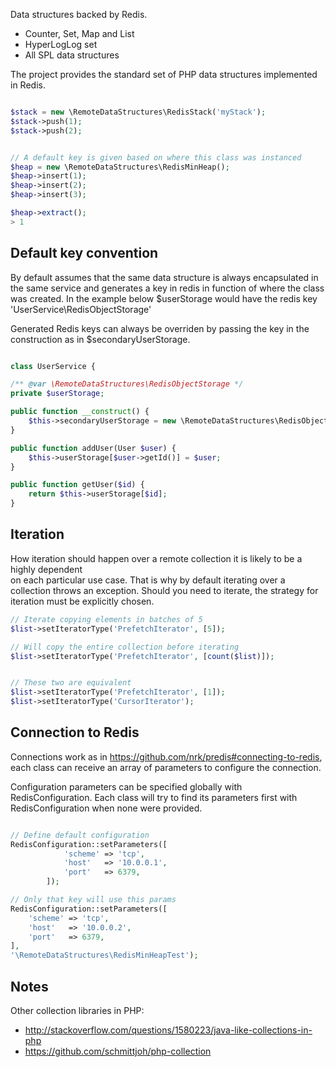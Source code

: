 Data structures backed by Redis.

 - Counter, Set, Map and List
 - HyperLogLog set
 - All SPL data structures


The project provides the standard set of PHP data structures implemented in Redis.

```php

$stack = new \RemoteDataStructures\RedisStack('myStack');
$stack->push(1);
$stack->push(2);


// A default key is given based on where this class was instanced
$heap = new \RemoteDataStructures\RedisMinHeap();
$heap->insert(1);
$heap->insert(2);
$heap->insert(3);

$heap->extract();
> 1

```

## Default key convention

By default assumes that the same data structure is always encapsulated in the same service
and generates a key in redis in function of where the class was created.
In the example below $userStorage would have the redis key 'UserService\RedisObjectStorage'

Generated Redis keys can always be overriden by passing the key in the construction as in
$secondaryUserStorage.

```php

class UserService {

/** @var \RemoteDataStructures\RedisObjectStorage */
private $userStorage;

public function __construct() {
    $this->secondaryUserStorage = new \RemoteDataStructures\RedisObjectStorage('secondary');
}

public function addUser(User $user) {
    $this->userStorage[$user->getId()] = $user;
}

public function getUser($id) {
    return $this->userStorage[$id];
}
```

## Iteration

How iteration should happen over a remote collection it is likely to be a highly dependent  
on each particular use case.
That is why by default iterating over a collection throws an exception. Should you need
to iterate, the strategy for iteration must be explicitly chosen.

```php
// Iterate copying elements in batches of 5
$list->setIteratorType('PrefetchIterator', [5]);

// Will copy the entire collection before iterating
$list->setIteratorType('PrefetchIterator', [count($list)]);


// These two are equivalent
$list->setIteratorType('PrefetchIterator', [1]);
$list->setIteratorType('CursorIterator');
```

## Connection to Redis

Connections work as in https://github.com/nrk/predis#connecting-to-redis, each class can receive
an array of parameters to configure the connection.

Configuration parameters can be specified globally with RedisConfiguration. Each class will
try to find its parameters first with RedisConfiguration when none were provided.


```php

// Define default configuration
RedisConfiguration::setParameters([
            'scheme' => 'tcp',
            'host'   => '10.0.0.1',
            'port'   => 6379,
        ]);

// Only that key will use this params
RedisConfiguration::setParameters([
    'scheme' => 'tcp',
    'host'   => '10.0.0.2',
    'port'   => 6379,
],
'\RemoteDataStructures\RedisMinHeapTest');

```

## Notes

Other collection libraries in PHP:
- http://stackoverflow.com/questions/1580223/java-like-collections-in-php
- https://github.com/schmittjoh/php-collection
